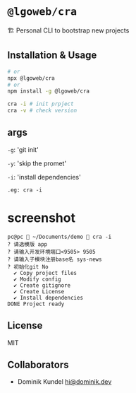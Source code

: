 # `@lgoweb/cra`

🏗 Personal CLI to bootstrap new projects

## Installation & Usage

```bash
# or
npx @lgoweb/cra
# or
npm install -g @lgoweb/cra

cra -i # init prpject
cra -v # check version
```

## args

`-g`: 'git init'

`-y`: 'skip the promet'

`-i`: 'install dependencies'

`.eg: cra -i`

# screenshot
```
pc@pc  ~/Documents/demo  cra -i   
? 请选模版 app
? 请输入开发环境端口<9505> 9505
? 请输入子模块注册base名 sys-news
? 初始化git No
  ✔ Copy project files
  ✔ Modify config
  ✔ Create gitignore
  ✔ Create License
  ✔ Install dependencies
DONE Project ready

```

## License

MIT

## Collaborators

- Dominik Kundel <hi@dominik.dev>
